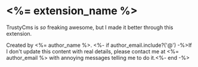 # <%= extension_name %>

TrustyCms is _so_ freaking awesome, but I made it better through this extension.

Created by <%= author_name %>. <%- if author_email.include?('@') -%>If I don't update this content with real details,
please contact me at <%= author_email %> with annoying messages telling me to do it.<%- end -%>
